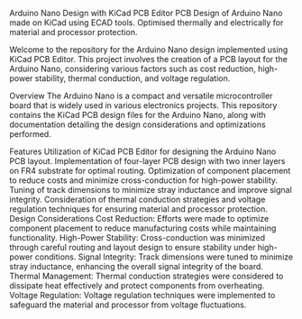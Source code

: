 Arduino Nano Design with KiCad PCB Editor
PCB Design of Arduino Nano made on KiCad using ECAD tools. Optimised thermally and electrically for material and processor protection.

Welcome to the repository for the Arduino Nano design implemented using KiCad PCB Editor. This project involves the creation of a PCB layout for the Arduino Nano, considering various factors such as cost reduction, high-power stability, thermal conduction, and voltage regulation.

Overview
The Arduino Nano is a compact and versatile microcontroller board that is widely used in various electronics projects. This repository contains the KiCad PCB design files for the Arduino Nano, along with documentation detailing the design considerations and optimizations performed.

Features
Utilization of KiCad PCB Editor for designing the Arduino Nano PCB layout.
Implementation of four-layer PCB design with two inner layers on FR4 substrate for optimal routing.
Optimization of component placement to reduce costs and minimize cross-conduction for high-power stability.
Tuning of track dimensions to minimize stray inductance and improve signal integrity.
Consideration of thermal conduction strategies and voltage regulation techniques for ensuring material and processor protection.
Design Considerations
Cost Reduction: Efforts were made to optimize component placement to reduce manufacturing costs while maintaining functionality.
High-Power Stability: Cross-conduction was minimized through careful routing and layout design to ensure stability under high-power conditions.
Signal Integrity: Track dimensions were tuned to minimize stray inductance, enhancing the overall signal integrity of the board.
Thermal Management: Thermal conduction strategies were considered to dissipate heat effectively and protect components from overheating.
Voltage Regulation: Voltage regulation techniques were implemented to safeguard the material and processor from voltage fluctuations.
